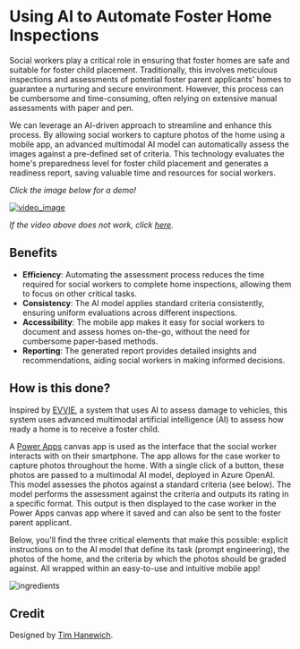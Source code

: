 # Using AI to Automate Foster Home Inspections
Social workers play a critical role in ensuring that foster homes are safe and suitable for foster child placement. Traditionally, this involves meticulous inspections and assessments of potential foster parent applicants' homes to guarantee a nurturing and secure environment. However, this process can be cumbersome and time-consuming, often relying on extensive manual assessments with paper and pen.

We can leverage an AI-driven approach to streamline and enhance this process. By allowing social workers to capture photos of the home using a mobile app, an advanced multimodal AI model can automatically assess the images against a pre-defined set of criteria. This technology evaluates the home's preparedness level for foster child placement and generates a readiness report, saving valuable time and resources for social workers.

*Click the image below for a demo!*

[![video_image](https://i.imgur.com/QTh0TbT.png)](https://livesend.microsoft.com/i/DUFrJEz77SXgL85JbBg___Wio6___QrDyqYH7e0RigS84AK9yVbcKYZoi5wSo98V1d___PLUSSIGNIk4SAe6DIwVEdCKseQO8rCdFg9VX6doEKUrzYyryei1guwa1___h4iAv0kHJNu3m60)

*If the video above does not work, click [here](https://youtu.be/gAyiKXlnkYo).*

## Benefits
- **Efficiency**: Automating the assessment process reduces the time required for social workers to complete home inspections, allowing them to focus on other critical tasks.
- **Consistency**: The AI model applies standard criteria consistently, ensuring uniform evaluations across different inspections.
- **Accessibility**: The mobile app makes it easy for social workers to document and assess homes on-the-go, without the need for cumbersome paper-based methods.
- **Reporting**: The generated report provides detailed insights and recommendations, aiding social workers in making informed decisions.

## How is this done?
Inspired by [EVVIE](https://aka.ms/EVVIE), a system that uses AI to assess damage to vehicles, this system uses advanced multimodal artificial intelligence (AI) to assess how ready a home is to receive a foster child.

A [Power Apps](https://learn.microsoft.com/en-us/power-apps/powerapps-overview) canvas app is used as the interface that the social worker interacts with on their smartphone. The app allows for the case worker to capture photos throughout the home. With a single click of a button, these photos are passed to a multimodal AI model, deployed in Azure OpenAI. This model assesses the photos against a standard criteria (see below). The model performs the assessment against the criteria and outputs its rating in a specific format. This output is then displayed to the case worker in the Power Apps canvas app where it saved and can also be sent to the foster parent applicant.

Below, you'll find the three critical elements that make this possible: explicit instructions on to the AI model that define its task (prompt engineering), the photos of the home, and the criteria by which the photos should be graded against. All wrapped within an easy-to-use and intuitive mobile app!

![ingredients](https://i.imgur.com/h0zImki.png)

## Credit
Designed by [Tim Hanewich](https://github.com/TimHanewich).